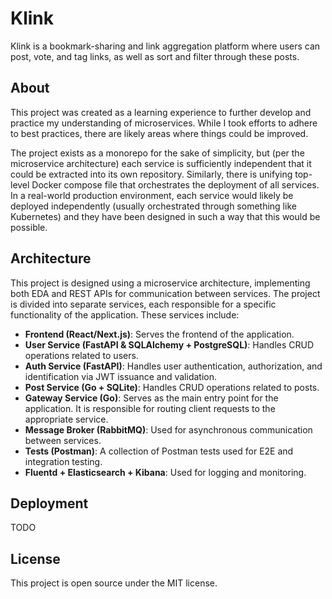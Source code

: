 # Klink

Klink is a bookmark-sharing and link aggregation platform where users can post, vote, and tag links, as well as sort and filter through these posts.

## About    

This project was created as a learning experience to further develop and practice my understanding of microservices. While I took efforts to adhere to best practices, there are likely areas where things could be improved.

The project exists as a monorepo for the sake of simplicity, but (per the microservice architecture) each service is sufficiently independent that it could be extracted into its own repository. Similarly, there is unifying top-level Docker compose file that orchestrates the deployment of all services. In a real-world production environment, each service would likely be deployed independently (usually orchestrated through something like Kubernetes) and they have been designed in such a way that this would be possible.


## Architecture

This project is designed using a microservice architecture, implementing both EDA and REST APIs for communication between services. The project is divided into separate services, each responsible for a specific functionality of the application. These services include:

* **Frontend (React/Next.js)**: Serves the frontend of the application.
* **User Service (FastAPI & SQLAlchemy + PostgreSQL)**: Handles CRUD operations related to users.
* **Auth Service (FastAPI)**: Handles user authentication, authorization, and identification via JWT issuance and validation.
* **Post Service (Go + SQLite)**: Handles CRUD operations related to posts.
* **Gateway Service (Go)**: Serves as the main entry point for the application. It is responsible for routing client requests to the appropriate service.
* **Message Broker (RabbitMQ)**: Used for asynchronous communication between services.
* **Tests (Postman)**: A collection of Postman tests used for E2E and integration testing.
* **Fluentd + Elasticsearch + Kibana**: Used for logging and monitoring.


## Deployment

TODO


## License

This project is open source under the MIT license.
